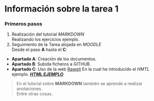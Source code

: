 # Información sobre la tarea 1

### Primeros pasos

1. Realización del tutorial _MARKDOWN_  
Realizando los ejercicios ejemplo.
2. Seguimiento de la Tarea alojada en _MOODLE_  
Desde el paso **A** hasta el **C**:  
* **Apartado A**: Creación de los documentos.  
* **Apartado B**: Subida ficheros a GITHUB.  
* **Apartado C**: Uso de la web [Rawgit](https://rawgit.com/) 
En la cual he introducido el _HMTL_ ejemplo. **_[HTML EJEMPLO](https://rawgit.com/catxe12/Tarea1/Tare1-V1/Tarea1.html)_**

>En el tutorial sobre **MARKDOWN** también se aprende a realizar anotaciones.  
Entre otras cosas.
 
